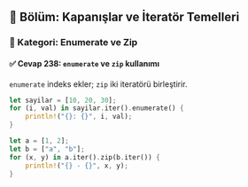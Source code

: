 ## 📘 Bölüm: Kapanışlar ve İteratör Temelleri  
### 🔹 Kategori: Enumerate ve Zip  
#### ✅ Cevap 238: `enumerate` ve `zip` kullanımı

`enumerate` indeks ekler; `zip` iki iteratörü birleştirir.

```rust
let sayilar = [10, 20, 30];
for (i, val) in sayilar.iter().enumerate() {
    println!("{}: {}", i, val);
}

let a = [1, 2];
let b = ["a", "b"];
for (x, y) in a.iter().zip(b.iter()) {
    println!("{} - {}", x, y);
}
```

